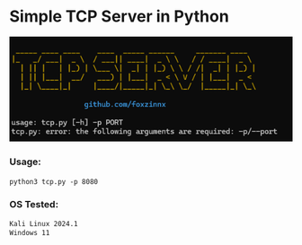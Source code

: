 # Simple TCP Server in Python

![tcp](https://github.com/foxzinnx/tcp-server/blob/d98830841e35be4c1da75c56828967c8e842c373/tcpserver.png)

### Usage:

```
python3 tcp.py -p 8080
```
### OS Tested:
```
Kali Linux 2024.1
Windows 11
```
